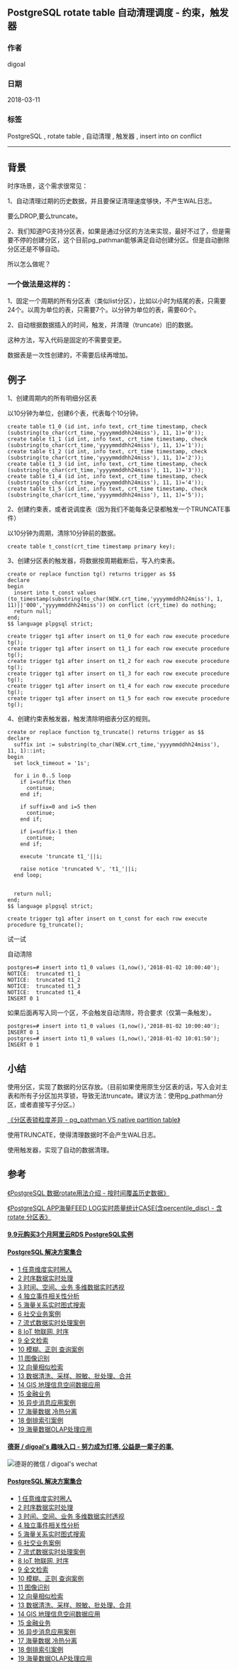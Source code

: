 ## PostgreSQL rotate table 自动清理调度 - 约束，触发器  
                 
### 作者                                                                 
digoal                                                                 
                                                                 
### 日期                                                                 
2018-03-11                                                              
                                                                 
### 标签                                                                 
PostgreSQL , rotate table , 自动清理 , 触发器 , insert into on conflict   
                                                                 
----                                                                 
                                                                 
## 背景     
时序场景，这个需求很常见：  
  
1、自动清理过期的历史数据，并且要保证清理速度够快，不产生WAL日志。  
  
要么DROP,要么truncate。  
  
2、我们知道PG支持分区表，如果是通过分区的方法来实现，最好不过了，但是需要不停的创建分区，这个目前pg_pathman能够满足自动创建分区。但是自动删除分区还是不够自动。  
  
所以怎么做呢？  
  
### 一个做法是这样的：  
  
1、固定一个周期的所有分区表（类似list分区），比如以小时为结尾的表，只需要24个。以周为单位的表，只需要7个。以分钟为单位的表，需要60个。  
  
2、自动根据数据插入的时间，触发，并清理（truncate）旧的数据。  
  
这种方法，写入代码是固定的不需要变更。  
  
数据表是一次性创建的，不需要后续再增加。  
  
## 例子  
1、创建周期内的所有明细分区表  
  
以10分钟为单位，创建6个表，代表每个10分钟。  
  
```  
create table t1_0 (id int, info text, crt_time timestamp, check (substring(to_char(crt_time,'yyyymmddhh24miss'), 11, 1)='0'));    
create table t1_1 (id int, info text, crt_time timestamp, check (substring(to_char(crt_time,'yyyymmddhh24miss'), 11, 1)='1'));    
create table t1_2 (id int, info text, crt_time timestamp, check (substring(to_char(crt_time,'yyyymmddhh24miss'), 11, 1)='2'));    
create table t1_3 (id int, info text, crt_time timestamp, check (substring(to_char(crt_time,'yyyymmddhh24miss'), 11, 1)='3'));    
create table t1_4 (id int, info text, crt_time timestamp, check (substring(to_char(crt_time,'yyyymmddhh24miss'), 11, 1)='4'));    
create table t1_5 (id int, info text, crt_time timestamp, check (substring(to_char(crt_time,'yyyymmddhh24miss'), 11, 1)='5'));    
```  
  
2、创建约束表，或者说调度表（因为我们不能每条记录都触发一个TRUNCATE事件）  
  
以10分钟为周期，清除10分钟前的数据。  
  
```  
create table t_const(crt_time timestamp primary key);  
```  
  
3、创建分区表的触发器，将数据按周期截断后，写入约束表。  
  
```  
create or replace function tg() returns trigger as $$  
declare  
begin  
  insert into t_const values (to_timestamp(substring(to_char(NEW.crt_time,'yyyymmddhh24miss'), 1, 11)||'000','yyyymmddhh24miss')) on conflict (crt_time) do nothing;  
  return null;  
end;  
$$ language plpgsql strict;  
  
create trigger tg1 after insert on t1_0 for each row execute procedure tg();  
create trigger tg1 after insert on t1_1 for each row execute procedure tg();  
create trigger tg1 after insert on t1_2 for each row execute procedure tg();  
create trigger tg1 after insert on t1_3 for each row execute procedure tg();  
create trigger tg1 after insert on t1_4 for each row execute procedure tg();  
create trigger tg1 after insert on t1_5 for each row execute procedure tg();  
```  
  
4、创建约束表触发器，触发清除明细表分区的规则。  
  
```  
create or replace function tg_truncate() returns trigger as $$  
declare  
  suffix int := substring(to_char(NEW.crt_time,'yyyymmddhh24miss'), 11, 1)::int;  
begin  
  set lock_timeout = '1s';  
  
  for i in 0..5 loop  
    if i=suffix then  
      continue;  
    end if;  
     
    if suffix=0 and i=5 then  
      continue;  
    end if;  
     
    if i=suffix-1 then  
      continue;  
    end if;  
      
    execute 'truncate t1_'||i;  
  
    raise notice 'truncated %', 't1_'||i;  
  end loop;  
  
    
  return null;  
end;  
$$ language plpgsql strict;  
```  
  
```  
create trigger tg1 after insert on t_const for each row execute procedure tg_truncate();  
```  
  
试一试  
  
自动清除  
  
```  
postgres=# insert into t1_0 values (1,now(),'2018-01-02 10:00:40');  
NOTICE:  truncated t1_1  
NOTICE:  truncated t1_2  
NOTICE:  truncated t1_3  
NOTICE:  truncated t1_4  
INSERT 0 1  
```  
  
如果后面再写入同一个区，不会触发自动清除，符合要求（仅第一条触发）。  
  
```  
postgres=# insert into t1_0 values (1,now(),'2018-01-02 10:00:40');  
INSERT 0 1  
postgres=# insert into t1_0 values (1,now(),'2018-01-02 10:01:50');  
INSERT 0 1  
```  
  
## 小结  
使用分区，实现了数据的分区存放。（目前如果使用原生分区表的话，写入会对主表和所有子分区加共享锁，导致无法truncate。建议方法：使用pg_pathman分区，或者直接写子分区。）  
  
[《分区表锁粒度差异 - pg_pathman VS native partition table》](../201802/20180206_01.md)    
  
使用TRUNCATE，使得清理数据时不会产生WAL日志。  
  
使用触发器，实现了自动的数据清理。  
  
## 参考  
  
[《PostgreSQL 数据rotate用法介绍 - 按时间覆盖历史数据》](../201703/20170321_02.md)    
  
[《PostgreSQL APP海量FEED LOG实时质量统计CASE(含percentile_disc) - 含rotate 分区表》](../201802/20180205_04.md)    
  
    
  
  
  
  
  
  
  
  
  
  
  
  
  
  
  
  
  
  
  
  
  
  
  
  
  
  
  
  
  
  
  
  
  
  
  
  
  
  
  
  
  
  
  
  
  
  
#### [9.9元购买3个月阿里云RDS PostgreSQL实例](https://www.aliyun.com/database/postgresqlactivity "57258f76c37864c6e6d23383d05714ea")
  
  
#### [PostgreSQL 解决方案集合](https://yq.aliyun.com/topic/118 "40cff096e9ed7122c512b35d8561d9c8")
- [1 任意维度实时圈人](https://yq.aliyun.com/topic/118 "40cff096e9ed7122c512b35d8561d9c8")
- [2 时序数据实时处理](https://yq.aliyun.com/topic/118 "40cff096e9ed7122c512b35d8561d9c8")
- [3 时间、空间、业务 多维数据实时透视](https://yq.aliyun.com/topic/118 "40cff096e9ed7122c512b35d8561d9c8")
- [4 独立事件相关性分析](https://yq.aliyun.com/topic/118 "40cff096e9ed7122c512b35d8561d9c8")
- [5 海量关系实时图式搜索](https://yq.aliyun.com/topic/118 "40cff096e9ed7122c512b35d8561d9c8")
- [6 社交业务案例](https://yq.aliyun.com/topic/118 "40cff096e9ed7122c512b35d8561d9c8")
- [7 流式数据实时处理案例](https://yq.aliyun.com/topic/118 "40cff096e9ed7122c512b35d8561d9c8")
- [8 IoT 物联网, 时序](https://yq.aliyun.com/topic/118 "40cff096e9ed7122c512b35d8561d9c8")
- [9 全文检索](https://yq.aliyun.com/topic/118 "40cff096e9ed7122c512b35d8561d9c8")
- [10 模糊、正则 查询案例](https://yq.aliyun.com/topic/118 "40cff096e9ed7122c512b35d8561d9c8")
- [11 图像识别](https://yq.aliyun.com/topic/118 "40cff096e9ed7122c512b35d8561d9c8")
- [12 向量相似检索](https://yq.aliyun.com/topic/118 "40cff096e9ed7122c512b35d8561d9c8")
- [13 数据清洗、采样、脱敏、批处理、合并](https://yq.aliyun.com/topic/118 "40cff096e9ed7122c512b35d8561d9c8")
- [14 GIS 地理信息空间数据应用](https://yq.aliyun.com/topic/118 "40cff096e9ed7122c512b35d8561d9c8")
- [15 金融业务](https://yq.aliyun.com/topic/118 "40cff096e9ed7122c512b35d8561d9c8")
- [16 异步消息应用案例](https://yq.aliyun.com/topic/118 "40cff096e9ed7122c512b35d8561d9c8")
- [17 海量数据 冷热分离](https://yq.aliyun.com/topic/118 "40cff096e9ed7122c512b35d8561d9c8")
- [18 倒排索引案例](https://yq.aliyun.com/topic/118 "40cff096e9ed7122c512b35d8561d9c8")
- [19 海量数据OLAP处理应用](https://yq.aliyun.com/topic/118 "40cff096e9ed7122c512b35d8561d9c8")
  
  
#### [德哥 / digoal's 趣味入口 - 努力成为灯塔, 公益是一辈子的事.](https://github.com/digoal/blog/blob/master/README.md "22709685feb7cab07d30f30387f0a9ae")
  
  
![德哥的微信 / digoal's wechat](../pic/digoal_weixin.jpg "f7ad92eeba24523fd47a6e1a0e691b59")
  
  
#### [PostgreSQL 解决方案集合](https://yq.aliyun.com/topic/118 "40cff096e9ed7122c512b35d8561d9c8")
- [1 任意维度实时圈人](https://yq.aliyun.com/topic/118 "40cff096e9ed7122c512b35d8561d9c8")
- [2 时序数据实时处理](https://yq.aliyun.com/topic/118 "40cff096e9ed7122c512b35d8561d9c8")
- [3 时间、空间、业务 多维数据实时透视](https://yq.aliyun.com/topic/118 "40cff096e9ed7122c512b35d8561d9c8")
- [4 独立事件相关性分析](https://yq.aliyun.com/topic/118 "40cff096e9ed7122c512b35d8561d9c8")
- [5 海量关系实时图式搜索](https://yq.aliyun.com/topic/118 "40cff096e9ed7122c512b35d8561d9c8")
- [6 社交业务案例](https://yq.aliyun.com/topic/118 "40cff096e9ed7122c512b35d8561d9c8")
- [7 流式数据实时处理案例](https://yq.aliyun.com/topic/118 "40cff096e9ed7122c512b35d8561d9c8")
- [8 IoT 物联网, 时序](https://yq.aliyun.com/topic/118 "40cff096e9ed7122c512b35d8561d9c8")
- [9 全文检索](https://yq.aliyun.com/topic/118 "40cff096e9ed7122c512b35d8561d9c8")
- [10 模糊、正则 查询案例](https://yq.aliyun.com/topic/118 "40cff096e9ed7122c512b35d8561d9c8")
- [11 图像识别](https://yq.aliyun.com/topic/118 "40cff096e9ed7122c512b35d8561d9c8")
- [12 向量相似检索](https://yq.aliyun.com/topic/118 "40cff096e9ed7122c512b35d8561d9c8")
- [13 数据清洗、采样、脱敏、批处理、合并](https://yq.aliyun.com/topic/118 "40cff096e9ed7122c512b35d8561d9c8")
- [14 GIS 地理信息空间数据应用](https://yq.aliyun.com/topic/118 "40cff096e9ed7122c512b35d8561d9c8")
- [15 金融业务](https://yq.aliyun.com/topic/118 "40cff096e9ed7122c512b35d8561d9c8")
- [16 异步消息应用案例](https://yq.aliyun.com/topic/118 "40cff096e9ed7122c512b35d8561d9c8")
- [17 海量数据 冷热分离](https://yq.aliyun.com/topic/118 "40cff096e9ed7122c512b35d8561d9c8")
- [18 倒排索引案例](https://yq.aliyun.com/topic/118 "40cff096e9ed7122c512b35d8561d9c8")
- [19 海量数据OLAP处理应用](https://yq.aliyun.com/topic/118 "40cff096e9ed7122c512b35d8561d9c8")
  
